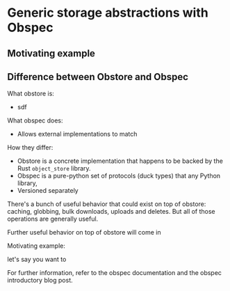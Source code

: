 # Generic storage abstractions with Obspec

## Motivating example

## Difference between Obstore and Obspec

What obstore is:

- sdf

What obspec does:

- Allows external implementations to match

How they differ:

- Obstore is a concrete implementation that happens to be backed by the Rust `object_store` library.
- Obspec is a pure-python set of protocols (duck types) that any Python library,
- Versioned separately

There's a bunch of useful behavior that could exist on top of obstore: caching, globbing, bulk downloads, uploads and deletes. But all of those operations are generally useful.

Further useful behavior on top of obstore will come in

Motivating example:

let's say you want to

For further information, refer to the obspec documentation and the obspec introductory blog post.
